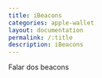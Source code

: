 ```yaml
---
title: iBeacons
categories: apple-wallet
layout: documentation
permalink: /:title
description: iBeacons
---
```


Falar dos beacons
